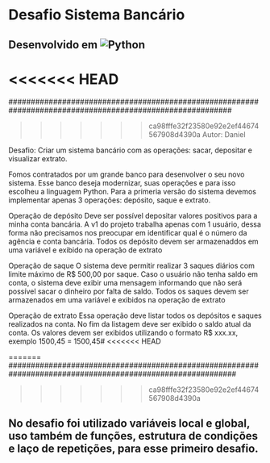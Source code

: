 # Desafio Sistema Bancário

## Desenvolvido em ![Python](https://img.shields.io/badge/python-3670A0?style=for-the-badge&logo=python&logoColor=ffdd54)


<<<<<<< HEAD
=======
##########################################################################################################
>>>>>>> ca98fffe32f23580e92e2ef44674567908d4390a
  Autor: Daniel  
   
   Desafio: Criar um sistema bancário com as operações: sacar, depositar e visualizar extrato.
   
   Fomos contratados por um grande banco para desenvolver o seu novo sistema. Esse banco deseja  modernizar, suas operações e para
   isso escolheu a linguagem Python. Para a primeria versão do sistema devemos implementar apenas 3 operações: depósito, saque e extrato.
 
   Operação de depósito
       Deve ser possível depositar valores positivos para a minha conta bancária. A v1 do projeto trabalha apenas com 1 usuário,
       dessa forma não precisamos nos preocupar em identificar qual é o número da agência e conta bancária. Todos os depósito
       devem ser armazenaddos em uma variável e exibido na operação de extrato
 
   Operação de saque
       O sistema deve permitir realizar 3 saques diários com limite máximo de R$ 500,00 por saque. Caso o usuário  não tenha saldo
       em conta, o sistema deve exibir uma mensagem informando que não será possível sacar o dinheiro por falta de saldo. Todos os 
       saques devem ser armazenados em uma variável e exibidos na operação de extrato 
 
   Operação de extrato
       Essa operação deve listar todos os depósitos e saques realizados na conta. No fim da listagem deve ser exibido o saldo atual da conta.
       Os valores devem ser exibidos utilizando o formato R$ xxx.xx, exemplo 1500,45 = 1500,45#
<<<<<<< HEAD
 
=======
 ###########################################################################################################
>>>>>>> ca98fffe32f23580e92e2ef44674567908d4390a

## No desafio foi utilizado variáveis local e global, uso também de funções, estrutura de condições e laço de repetições, para esse primeiro desafio.
